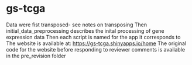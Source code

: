 # gs-tcga
Data were fist transposed- see notes on transposing
Then initial_data_preprocessing describes the inital processing of gene expression data
Then each script is named for the app it corresponds to
The website is available at: https://gs-tcga.shinyapps.io/home 
The original code for the website before responding to reviewer comments is available in the pre_revision folder
